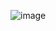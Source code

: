 ![image](https://user-images.githubusercontent.com/40435982/146630922-034b0ff7-c149-4829-a457-0d3ab861e711.png)
